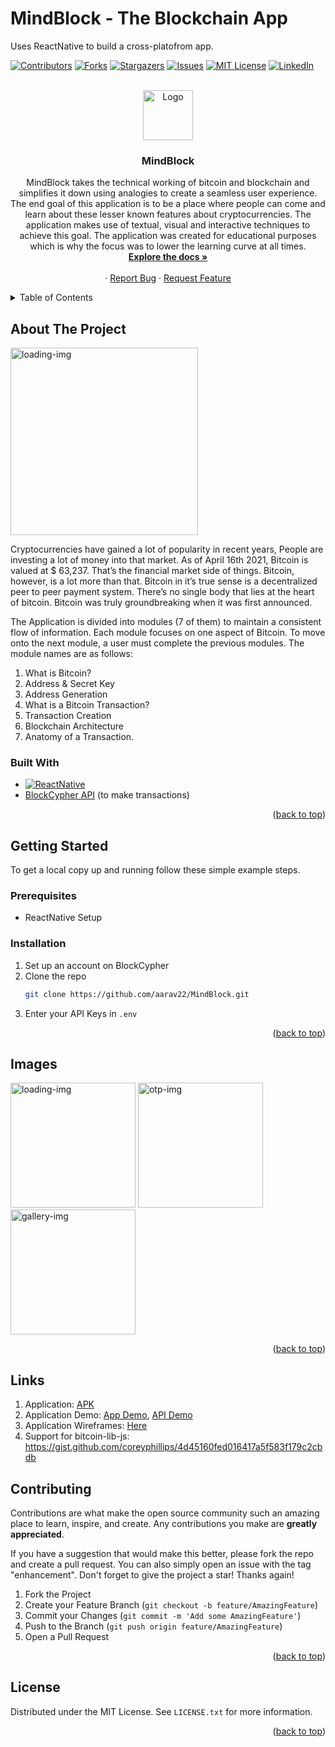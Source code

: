 # MindBlock - The Blockchain App


Uses ReactNative to build a cross-platofrom app.

<a name="readme-top"></a>



<!-- PROJECT SHIELDS -->
<!--
*** I'm using markdown "reference style" links for readability.
*** Reference links are enclosed in brackets [ ] instead of parentheses ( ).
*** See the bottom of this document for the declaration of the reference variables
*** for contributors-url, forks-url, etc. This is an optional, concise syntax you may use.
*** https://www.markdownguide.org/basic-syntax/#reference-style-links
-->
[![Contributors][contributors-shield]][contributors-url]
[![Forks][forks-shield]][forks-url]
[![Stargazers][stars-shield]][stars-url]
[![Issues][issues-shield]][issues-url]
[![MIT License][license-shield]][license-url]
[![LinkedIn][linkedin-shield]][linkedin-url]



<!-- PROJECT LOGO -->
<br />
<div align="center">
  <a href="https://github.com/aarav22/MindBlock">
    <img src="images/logo.png" alt="Logo" width="80" height="80">
  </a>

<h3 align="center">MindBlock</h3>

  <p align="center">
    MindBlock takes the technical working of bitcoin and blockchain and simplifies it down using analogies to create a seamless user experience. The end goal of this application is to be a place where people can come and learn about these lesser known features about cryptocurrencies. The application makes use of textual, visual and interactive techniques to achieve this goal. The application was created for educational purposes which is why the focus was to lower the learning curve at all times. 
    <br />
    <a href="https://github.com/aarav22/MindBlock"><strong>Explore the docs »</strong></a>
    <br />
    <br />
    <!-- <a href="https://github.com/aarav22/MindBlock">View Demo</a> -->
    ·
    <a href="https://github.com/aarav22/MindBlock/issues">Report Bug</a>
    ·
    <a href="https://github.com/aarav22/MindBlock/issues">Request Feature</a>
  </p>
</div>



<!-- TABLE OF CONTENTS -->
<details>
  <summary>Table of Contents</summary>
  <ol>
    <li>
      <a href="#about-the-project">About The Project</a>
      <ul>
        <li><a href="#built-with">Built With</a></li>
      </ul>
    </li>
    <li>
      <a href="#getting-started">Getting Started</a>
      <ul>
        <li><a href="#prerequisites">Prerequisites</a></li>
        <li><a href="#installation">Installation</a></li>
      </ul>
    </li>
    <li><a href="#usage">Usage</a></li>
    <li><a href="#contributing">Contributing</a></li>
    <li><a href="#license">License</a></li>
  </ol>
</details>


<!-- ABOUT THE PROJECT -->
## About The Project

<img src="images/app-img.png" alt="loading-img" width="300"/>

Cryptocurrencies have gained a lot of popularity in recent years, People are investing a lot of money into that market. As of April 16th 2021, Bitcoin is valued at $ 63,237.  That’s the financial market side of things. Bitcoin, however, is a lot more than that. Bitcoin in it’s true sense is a decentralized peer to peer payment system. There’s no single body that lies at the heart of bitcoin. Bitcoin was truly groundbreaking when it was first announced.

The Application is divided into modules (7 of them) to maintain a consistent flow of information. Each module focuses on one aspect of Bitcoin. To move onto the next module, a user must complete the previous modules. The module names are as follows: 
1. What is Bitcoin?
2. Address & Secret Key
3. Address Generation
4. What is a Bitcoin Transaction?
5. Transaction Creation
6. Blockchain Architecture
7. Anatomy of a Transaction. 
 


### Built With

* [![ReactNative][ReactNative]][ReactNative-url]
* [BlockCypher API](https://www.blockcypher.com/dev/bitcoin/) (to make transactions)

<p align="right">(<a href="#readme-top">back to top</a>)</p>



<!-- GETTING STARTED -->
## Getting Started

To get a local copy up and running follow these simple example steps.

### Prerequisites

* ReactNative Setup

### Installation

1. Set up an account on BlockCypher
2. Clone the repo
   ```sh
   git clone https://github.com/aarav22/MindBlock.git
   ```
3. Enter your API Keys in `.env`

<p align="right">(<a href="#readme-top">back to top</a>)</p>



<!-- USAGE EXAMPLES -->
## Images
<!-- [![product shot 1][product-shot-1]](#) -->
<img src="images/txn-img.png" alt="loading-img" width="200"/>
<img src="images/sec-key.png" alt="otp-img" width="200"/>
<img src="images/add-img.png" alt="gallery-img" width="200"/>

<!-- [![product shot 3][product-shot-3]](#)
[![product shot 4][product-shot-4]](#) -->
<p align="right">(<a href="#readme-top">back to top</a>)</p>

## Links
1. Application: [APK](https://drive.google.com/drive/folders/1N99I2qs8V7FVjOYwx48Y4O9QT7rUXRAl?usp=sharing)
2. Application Demo: [App Demo](https://drive.google.com/file/d/1uMmACfQlEZtecamnmhr0Jqy-_C8-C5uV/view?usp=sharing), [API Demo](https://drive.google.com/file/d/1uMmACfQlEZtecamnmhr0Jqy-_C8-C5uV/view?usp=sharing)
3. Application Wireframes: [Here](https://www.figma.com/file/7NdmHaVLKVq6mnQPasDMLA/Whollet-UI-Kit-v1.0-Copy?node-id=244%3A15400)
4. Support for bitcoin-lib-js: https://gist.github.com/coreyphillips/4d45160fed016417a5f583f179c2cbdb

<!-- CONTRIBUTING -->
## Contributing

Contributions are what make the open source community such an amazing place to learn, inspire, and create. Any contributions you make are **greatly appreciated**.

If you have a suggestion that would make this better, please fork the repo and create a pull request. You can also simply open an issue with the tag "enhancement".
Don't forget to give the project a star! Thanks again!

1. Fork the Project
2. Create your Feature Branch (`git checkout -b feature/AmazingFeature`)
3. Commit your Changes (`git commit -m 'Add some AmazingFeature'`)
4. Push to the Branch (`git push origin feature/AmazingFeature`)
5. Open a Pull Request

<p align="right">(<a href="#readme-top">back to top</a>)</p>



<!-- LICENSE -->
## License

Distributed under the MIT License. See `LICENSE.txt` for more information.

<p align="right">(<a href="#readme-top">back to top</a>)</p>



<!-- MARKDOWN LINKS & IMAGES -->
<!-- https://www.markdownguide.org/basic-syntax/#reference-style-links -->
[contributors-shield]: https://img.shields.io/github/contributors/aarav22/MindBlock.svg?style=for-the-badge
[contributors-url]: https://github.com/aarav22/MindBlock/graphs/contributors
[forks-shield]: https://img.shields.io/github/forks/aarav22/MindBlock.svg?style=for-the-badge
[forks-url]: https://github.com/aarav22/MindBlock/network/members
[stars-shield]: https://img.shields.io/github/stars/aarav22/MindBlock.svg?style=for-the-badge
[stars-url]: https://github.com/aarav22/MindBlock/stargazers
[issues-shield]: https://img.shields.io/github/issues/aarav22/MindBlock.svg?style=for-the-badge
[issues-url]: https://github.com/aarav22/MindBlock/issues
[license-shield]: https://img.shields.io/github/license/aarav22/MindBlock.svg?style=for-the-badge
[license-url]: https://github.com/aarav22/MindBlock/blob/master/LICENSE.txt
[linkedin-shield]: https://img.shields.io/badge/-LinkedIn-black.svg?style=for-the-badge&logo=linkedin&colorB=555
[linkedin-url]: https://linkedin.com/in/aarav22
[arch-img]: images/graph_img.jpeg
[product-screenshot]: images/app_img.jpeg
[product-shot-1]: images/graph_img.jpeg
[product-shot-2]: images/loading_img.png
[product-shot-3]: images/otp_img.png
[product-shot-4]: images/gallery_img.png
[Next.js]: https://img.shields.io/badge/next.js-000000?style=for-the-badge&logo=nextdotjs&logoColor=white
[Next-url]: https://nextjs.org/
[ReactNative]: https://img.shields.io/badge/react_native-%2320232a.svg?style=for-the-badge&logo=react&logoColor=%2361DAFB
[ReactNative-url]: https://reactnative.dev/
[Strapi]: https://camo.githubusercontent.com/7b181416931b19e4f5c19a139a9f8609621f9b8350f266f543bf19f93c7bf219/68747470733a2f2f7374726170692e696f2f6173736574732f7374726170692d6c6f676f2d6c696768742e737667
[Node.js]: https://img.shields.io/badge/node.js-6DA55F?style=for-the-badge&logo=node.js&logoColor=white
[Node.js-url]: https://nodejs.org/
[Express.js]: https://img.shields.io/badge/express.js-%23404d59.svg?style=for-the-badge&logo=express&logoColor=%2361DAFB
[Express.js-url]:http://expressjs.com
[Neo4j]: https://img.shields.io/badge/Neo4j-008CC1?style=for-the-badge&logo=neo4j&logoColor=white
[Neo4j-url]: https://neo4j.com/
[Strapi-url]: https://github.com/strapi/strapi
[React.js]: https://img.shields.io/badge/React-20232A?style=for-the-badge&logo=react&logoColor=61DAFB
[React-url]: https://reactjs.org/
[Vue.js]: https://img.shields.io/badge/Vue.js-35495E?style=for-the-badge&logo=vuedotjs&logoColor=4FC08D
[Vue-url]: https://vuejs.org/
[Angular.io]: https://img.shields.io/badge/Angular-DD0031?style=for-the-badge&logo=angular&logoColor=white
[Angular-url]: https://angular.io/
[Svelte.dev]: https://img.shields.io/badge/Svelte-4A4A55?style=for-the-badge&logo=svelte&logoColor=FF3E00
[Svelte-url]: https://svelte.dev/
[Laravel.com]: https://img.shields.io/badge/Laravel-FF2D20?style=for-the-badge&logo=laravel&logoColor=white
[Laravel-url]: https://laravel.com
[Bootstrap.com]: https://img.shields.io/badge/Bootstrap-563D7C?style=for-the-badge&logo=bootstrap&logoColor=white
[Bootstrap-url]: https://getbootstrap.com
[JQuery.com]: https://img.shields.io/badge/jQuery-0769AD?style=for-the-badge&logo=jquery&logoColor=white
[JQuery-url]: https://jquery.com 

